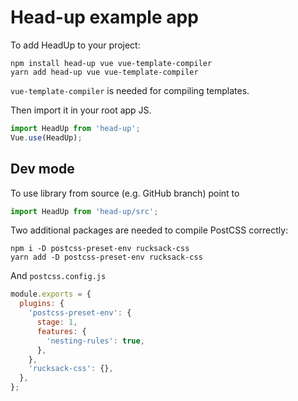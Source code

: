 # Head-up example app

To add HeadUp to your project:

```
npm install head-up vue vue-template-compiler
yarn add head-up vue vue-template-compiler
```

`vue-template-compiler` is needed for compiling templates.

Then import it in your root app JS.

```js
import HeadUp from 'head-up';
Vue.use(HeadUp);
```

## Dev mode

To use library from source (e.g. GitHub branch) point to

```js
import HeadUp from 'head-up/src';
```

Two additional packages are needed to compile PostCSS correctly:

```
npm i -D postcss-preset-env rucksack-css
yarn add -D postcss-preset-env rucksack-css
```

And `postcss.config.js`

```js
module.exports = {
  plugins: {
    'postcss-preset-env': {
      stage: 1,
      features: {
        'nesting-rules': true,
      },
    },
    'rucksack-css': {},
  },
};
```
